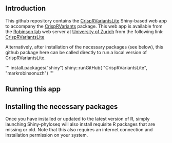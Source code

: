 ## Introduction

This github repository contains the [CrispRVariantsLite](http://imlspenticton.uzh.ch:3838/CrispRVariantsShiny) Shiny-based web app to accompany the [CrispRVariants](http://www.bioconductor.org/packages/devel/bioc/html/CrispRVariants.html) package.  This web app is available from the [Robinson lab](http://www.imls.uzh.ch/research/robinson.html) web server at [University of Zurich](http://www.uzh.ch/de.html) from the following link: [CrispRVariantsLite](http://imlspenticton.uzh.ch:3838/CrispRVariantsShiny)

Alternatively, after installation of the necessary packages (see below), this github package here can be called directly to run a local version of CrispRVariantsLite.  

'''
install.packages("shiny")
shiny::runGitHub( "CrispRVariantsLite", "markrobinsonuzh") 
'''

## Running this app

## Installing the necessary packages

Once you have installed or updated to the latest version of R, simply launching Shiny-phyloseq will also install requisite R packages that are missing or old. Note that this also requires an internet connection and installation permission on your system.

